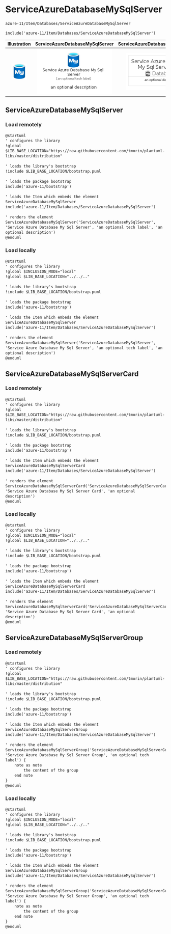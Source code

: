 # ServiceAzureDatabaseMySqlServer


```text
azure-11/Item/Databases/ServiceAzureDatabaseMySqlServer
```

```text
include('azure-11/Item/Databases/ServiceAzureDatabaseMySqlServer')
```



| Illustration | ServiceAzureDatabaseMySqlServer | ServiceAzureDatabaseMySqlServerCard | ServiceAzureDatabaseMySqlServerGroup |
| :---: | :---: | :---: | :---: |
| ![illustration for Illustration](../../../azure-11/Item/Databases/ServiceAzureDatabaseMySqlServer.png) | ![illustration for ServiceAzureDatabaseMySqlServer](../../../azure-11/Item/Databases/ServiceAzureDatabaseMySqlServer.Local.png) | ![illustration for ServiceAzureDatabaseMySqlServerCard](../../../azure-11/Item/Databases/ServiceAzureDatabaseMySqlServerCard.Local.png) | ![illustration for ServiceAzureDatabaseMySqlServerGroup](../../../azure-11/Item/Databases/ServiceAzureDatabaseMySqlServerGroup.Local.png) |




## ServiceAzureDatabaseMySqlServer

### Load remotely
```plantuml
@startuml
' configures the library
!global $LIB_BASE_LOCATION="https://raw.githubusercontent.com/tmorin/plantuml-libs/master/distribution"

' loads the library's bootstrap
!include $LIB_BASE_LOCATION/bootstrap.puml

' loads the package bootstrap
include('azure-11/bootstrap')

' loads the Item which embeds the element ServiceAzureDatabaseMySqlServer
include('azure-11/Item/Databases/ServiceAzureDatabaseMySqlServer')

' renders the element
ServiceAzureDatabaseMySqlServer('ServiceAzureDatabaseMySqlServer', 'Service Azure Database My Sql Server', 'an optional tech label', 'an optional description')
@enduml
```

### Load locally
```plantuml
@startuml
' configures the library
!global $INCLUSION_MODE="local"
!global $LIB_BASE_LOCATION="../../.."

' loads the library's bootstrap
!include $LIB_BASE_LOCATION/bootstrap.puml

' loads the package bootstrap
include('azure-11/bootstrap')

' loads the Item which embeds the element ServiceAzureDatabaseMySqlServer
include('azure-11/Item/Databases/ServiceAzureDatabaseMySqlServer')

' renders the element
ServiceAzureDatabaseMySqlServer('ServiceAzureDatabaseMySqlServer', 'Service Azure Database My Sql Server', 'an optional tech label', 'an optional description')
@enduml
```

## ServiceAzureDatabaseMySqlServerCard

### Load remotely
```plantuml
@startuml
' configures the library
!global $LIB_BASE_LOCATION="https://raw.githubusercontent.com/tmorin/plantuml-libs/master/distribution"

' loads the library's bootstrap
!include $LIB_BASE_LOCATION/bootstrap.puml

' loads the package bootstrap
include('azure-11/bootstrap')

' loads the Item which embeds the element ServiceAzureDatabaseMySqlServerCard
include('azure-11/Item/Databases/ServiceAzureDatabaseMySqlServer')

' renders the element
ServiceAzureDatabaseMySqlServerCard('ServiceAzureDatabaseMySqlServerCard', 'Service Azure Database My Sql Server Card', 'an optional description')
@enduml
```

### Load locally
```plantuml
@startuml
' configures the library
!global $INCLUSION_MODE="local"
!global $LIB_BASE_LOCATION="../../.."

' loads the library's bootstrap
!include $LIB_BASE_LOCATION/bootstrap.puml

' loads the package bootstrap
include('azure-11/bootstrap')

' loads the Item which embeds the element ServiceAzureDatabaseMySqlServerCard
include('azure-11/Item/Databases/ServiceAzureDatabaseMySqlServer')

' renders the element
ServiceAzureDatabaseMySqlServerCard('ServiceAzureDatabaseMySqlServerCard', 'Service Azure Database My Sql Server Card', 'an optional description')
@enduml
```

## ServiceAzureDatabaseMySqlServerGroup

### Load remotely
```plantuml
@startuml
' configures the library
!global $LIB_BASE_LOCATION="https://raw.githubusercontent.com/tmorin/plantuml-libs/master/distribution"

' loads the library's bootstrap
!include $LIB_BASE_LOCATION/bootstrap.puml

' loads the package bootstrap
include('azure-11/bootstrap')

' loads the Item which embeds the element ServiceAzureDatabaseMySqlServerGroup
include('azure-11/Item/Databases/ServiceAzureDatabaseMySqlServer')

' renders the element
ServiceAzureDatabaseMySqlServerGroup('ServiceAzureDatabaseMySqlServerGroup', 'Service Azure Database My Sql Server Group', 'an optional tech label') {
    note as note
        the content of the group
    end note
}
@enduml
```

### Load locally
```plantuml
@startuml
' configures the library
!global $INCLUSION_MODE="local"
!global $LIB_BASE_LOCATION="../../.."

' loads the library's bootstrap
!include $LIB_BASE_LOCATION/bootstrap.puml

' loads the package bootstrap
include('azure-11/bootstrap')

' loads the Item which embeds the element ServiceAzureDatabaseMySqlServerGroup
include('azure-11/Item/Databases/ServiceAzureDatabaseMySqlServer')

' renders the element
ServiceAzureDatabaseMySqlServerGroup('ServiceAzureDatabaseMySqlServerGroup', 'Service Azure Database My Sql Server Group', 'an optional tech label') {
    note as note
        the content of the group
    end note
}
@enduml
```

